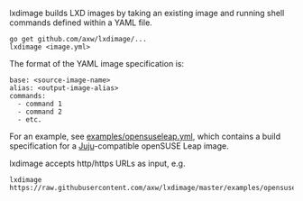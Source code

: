 lxdimage builds LXD images by taking an existing image and running shell commands defined within a YAML file.

```
go get github.com/axw/lxdimage/...
lxdimage <image.yml>
```

The format of the YAML image specification is:

```
base: <source-image-name>
alias: <output-image-alias>
commands:
  - command 1
  - command 2
  - etc.
```

For an example, see [examples/opensuseleap.yml](https://raw.githubusercontent.com/axw/lxdimage/master/examples/opensuseleap.yml),
which contains a build specification for a [Juju](github.com/juju/juju)-compatible openSUSE Leap image.

lxdimage accepts http/https URLs as input, e.g.

```
lxdimage https://raw.githubusercontent.com/axw/lxdimage/master/examples/opensuseleap.yml
```
